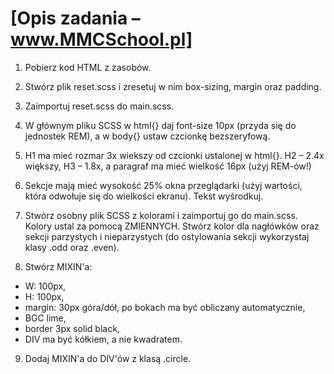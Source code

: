 # [Opis zadania – www.MMCSchool.pl]

1. Pobierz kod HTML z zasobów.

2. Stwórz plik reset.scss i zresetuj w nim box-sizing, margin oraz padding.

3. Zaimportuj reset.scss do main.scss.

4. W głównym pliku SCSS w html{} daj font-size 10px (przyda się do jednostek REM), a w body{} ustaw czcionkę bezszeryfową.

5. H1 ma mieć rozmar 3x wiekszy od czcionki ustalonej w html{}. H2 – 2.4x większy, H3 – 1.8x, a paragraf ma mieć wielkość 16px (użyj REM-ów!)

6. Sekcje mają mieć wysokość 25% okna przeglądarki (użyj wartości, która odwołuje się do wielkości ekranu). Tekst wyśrodkuj.

7. Stwórz osobny plik SCSS z kolorami i zaimportuj go do main.scss. Kolory ustal za pomocą ZMIENNYCH.
   Stwórz kolor dla nagłówków oraz sekcji parzystych i nieparzystych (do ostylowania sekcji wykorzystaj klasy .odd oraz .even).

8. Stwórz MIXIN'a:

- W: 100px,
- H: 100px,
- margin: 30px góra/dół, po bokach ma być obliczany automatycznie,
- BGC lime,
- border 3px solid black,
- DIV ma być kółkiem, a nie kwadratem.

9. Dodaj MIXIN'a do DIV'ów z klasą .circle.
